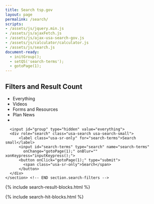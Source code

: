 ```yaml
---
title: Search tsp.gov
layout: page
permalink: /search/
scripts:
- /assets/js/jquery.min.js
- /assets/js/ajaxFetch.js
- /assets/js/ajax-usa-search-gov.js
- /assets/js/calculator/calculator.js
- /assets/js/search.js
document-ready:
  - initGroup();
  - setQS('search-terms');
  - gotoPage(1);
---
```


<div class="usa-grid-full search">
  <div class="usa-width-one-whole">
    <section class="search-filters">
      <div class="filter-block">
      <!-- Filters -->
        <h2 class="sr-only">Filters and Result Count</h2>
        <ul class="usa-unstyled-list flex wrap filters">
        <li id="everything" onClick="selectSearchGroup('everything', true);" class="group-option">Everything</li>
        <li id="videos" onClick="selectSearchGroup('videos', true);" class="group-option">Videos</li>
        <li id="forms" onClick="selectSearchGroup('forms', true);" class="group-option">Forms and Resources</li>
        <li id="plan-news" onClick="selectSearchGroup('plan-news', true);" class="group-option">Plan News</li>
        <li><span id="results-count"></span></li>
        </ul>
      </div>

      <input id="group" type="hidden" value="everything">
      <div role="search" class="usa-search usa-search-small">
          <label class="usa-sr-only" for="search-terms">Search small</label>
          <input id="search-terms" type="search" name="search-terms"
            onChange="gotoPage(1);" onBlur="" xonKeypress="inputKeypress();">
          <button onClick="gotoPage(1);" type="submit">
            <span class="usa-sr-only">Search</span>
          </button>
      </div>
    </section> <!-- END section.search-filters -->

  </div> <!-- END div.usa-width-one-whole -->
</div> <!-- END div.usa-grid-full -->

{% include search-result-blocks.html %}

{% include search-hit-blocks.html %}
